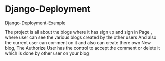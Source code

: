 # Django-Deployment
Django-Deployment-Example


The project is all about the blogs where it has sign up and sign in
Page , where user can see the various blogs created by the other users
And also the current user can comment on it and also can create there own 
New blog, The Authorize User has the control to accept the comment or delete 
it which is done by other user on your blog
